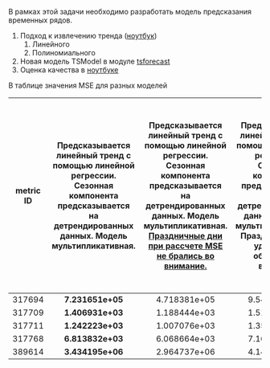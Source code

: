 В рамках этой задачи необходимо разработать модель предсказания временных рядов.

1. Подход к извлечению тренда ([ноутбук](./trend_tedection_algorithm.ipynb))
    1. Линейного
    2. Полиномиального
2. Новая модель TSModel в модуле [tsforecast](./tsforecast/utils.py)
3. Оценка качества в [ноутбуке](./evaluation.ipynb)

В таблице значения MSE для разных моделей

|metric ID|Предсказывается линейный тренд с помощью линейной регрессии. Сезонная компонента предсказывается на детрендированных данных. Модель мультипликативная.|Предсказывается линейный тренд с помощью линейной регрессии. Сезонная компонента предсказывается на детрендированных данных. Модель мультипликативная. <u>Праздничные дни при рассчете MSE не брались во внимание.</u>|Предсказывается линейный тренд с помощью линейной регрессии. Сезонная компонента предсказывается на детрендированных данных. Модель мультипликативная. Праздничные дни удалены из обучающей выборки.|Предсказывается линейный тренд с помощью линейной регрессии. Сезонная компонента предсказывается на детрендированных данных. Модель мультипликативная. Праздничные дни удалены из обучающей выборки. <u>Праздничные дни при рассчете MSE не брались во внимание.</u>|
|:-:|:-:|:-:|:-:|:-:|
|317694|<b>7.231651e+05</b>|4.718381e+05|9.542456e+05|5.322809e+05|
|317709|<b>1.406931e+03</b>|1.188444e+03|1.515217e+03|1.219850e+03|
|317711|<b>1.242223e+03</b>|1.007076e+03|1.354622e+03|1.037570e+03|
|317768|<b>6.813832e+03</b>|6.068664e+03|7.161737e+03|6.003235e+03|
|389614|<b>3.434195e+06</b>|2.964737e+06|4.142240e+06|3.111340e+06|